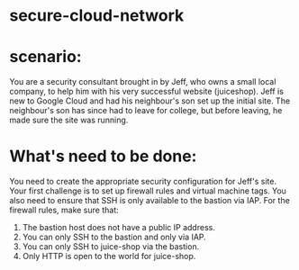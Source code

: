 # secure-cloud-network
# scenario:
You are a security consultant brought in by Jeff, who owns a small local company, to help him with his very successful website (juiceshop). Jeff is new to Google Cloud and had his neighbour's son set up the initial site. The neighbour's son has since had to leave for college, but before leaving, he made sure the site was running.

# What's need to be done:
You need to create the appropriate security configuration for Jeff's site. Your first challenge is to set up firewall rules and virtual machine tags. You also need to ensure that SSH is only available to the bastion via IAP.
For the firewall rules, make sure that:
1. The bastion host does not have a public IP address.
2. You can only SSH to the bastion and only via IAP.
3. You can only SSH to juice-shop via the bastion.
4. Only HTTP is open to the world for juice-shop.
